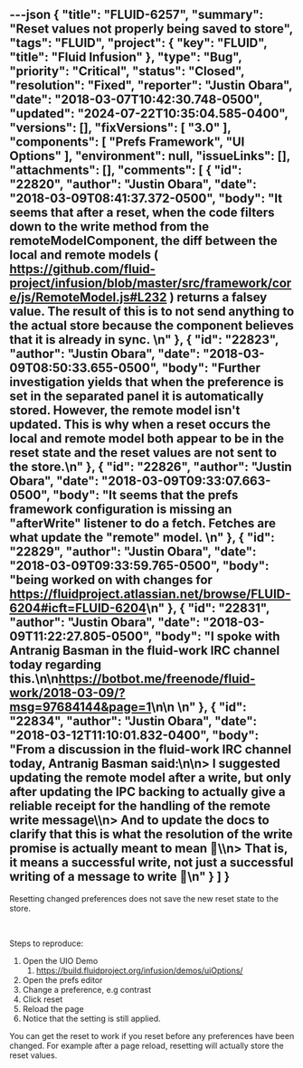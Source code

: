 ---json
{
  "title": "FLUID-6257",
  "summary": "Reset values not properly being saved to store",
  "tags": "FLUID",
  "project": {
    "key": "FLUID",
    "title": "Fluid Infusion"
  },
  "type": "Bug",
  "priority": "Critical",
  "status": "Closed",
  "resolution": "Fixed",
  "reporter": "Justin Obara",
  "date": "2018-03-07T10:42:30.748-0500",
  "updated": "2024-07-22T10:35:04.585-0400",
  "versions": [],
  "fixVersions": [
    "3.0"
  ],
  "components": [
    "Prefs Framework",
    "UI Options"
  ],
  "environment": null,
  "issueLinks": [],
  "attachments": [],
  "comments": [
    {
      "id": "22820",
      "author": "Justin Obara",
      "date": "2018-03-09T08:41:37.372-0500",
      "body": "It seems that after a reset, when the code filters down to the write method from the remoteModelComponent, the diff between the local and remote models ( <https://github.com/fluid-project/infusion/blob/master/src/framework/core/js/RemoteModel.js#L232> ) returns a falsey value. The result of this is to not send anything to the actual store because the component believes that it is already in sync. \n"
    },
    {
      "id": "22823",
      "author": "Justin Obara",
      "date": "2018-03-09T08:50:33.655-0500",
      "body": "Further investigation yields that when the preference is set in the separated panel it is automatically stored. However, the remote model isn't updated. This is why when a reset occurs the local and remote model both appear to be in the reset state and the reset values are not sent to the store.\n"
    },
    {
      "id": "22826",
      "author": "Justin Obara",
      "date": "2018-03-09T09:33:07.663-0500",
      "body": "It seems that the prefs framework configuration is missing an \"afterWrite\" listener to do a fetch. Fetches are what update the \"remote\" model. \n"
    },
    {
      "id": "22829",
      "author": "Justin Obara",
      "date": "2018-03-09T09:33:59.765-0500",
      "body": "being worked on with changes for <https://fluidproject.atlassian.net/browse/FLUID-6204#icft=FLUID-6204>\n"
    },
    {
      "id": "22831",
      "author": "Justin Obara",
      "date": "2018-03-09T11:22:27.805-0500",
      "body": "I spoke with Antranig Basman in the fluid-work IRC channel today regarding this.\n\n<https://botbot.me/freenode/fluid-work/2018-03-09/?msg=97684144&page=1>\n\n \n"
    },
    {
      "id": "22834",
      "author": "Justin Obara",
      "date": "2018-03-12T11:10:01.832-0400",
      "body": "From a discussion in the fluid-work IRC channel today, Antranig Basman said:\n\n> I suggested updating the remote model after a write, but only after updating the IPC backing to actually give a reliable receipt for the handling of the remote write message\\\n> And to update the docs to clarify that this is what the resolution of the write promise is actually meant to mean 🙂\\\n> That is, it means a successful write, not just a successful writing of a message to write 🙂\n"
    }
  ]
}
---
Resetting changed preferences does not save the new reset state to the store.

 

Steps to reproduce:

1. Open the UIO Demo
   1. <https://build.fluidproject.org/infusion/demos/uiOptions/>
2. Open the prefs editor
3. Change a preference, e.g contrast
4. Click reset
5. Reload the page
6. Notice that the setting is still applied.

You can get the reset to work if you reset before any preferences have been changed. For example after a page reload, resetting will actually store the reset values.

        
